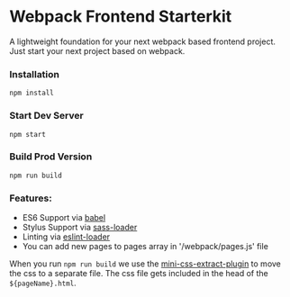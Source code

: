 # Webpack Frontend Starterkit

A lightweight foundation for your next webpack based frontend project.
Just start your next project based on webpack.


### Installation

```
npm install
```

### Start Dev Server

```
npm start
```

### Build Prod Version

```
npm run build
```

### Features:

* ES6 Support via [babel](https://babeljs.io/) 
* Stylus Support via [sass-loader](https://github.com/shama/stylus-loader)
* Linting via [eslint-loader](https://github.com/MoOx/eslint-loader)
* You can add new pages to pages array in '/webpack/pages.js' file

When you run `npm run build` we use the [mini-css-extract-plugin](https://github.com/webpack-contrib/mini-css-extract-plugin) to move the css to a separate file. The css file gets included in the head of the `${pageName}.html`.
